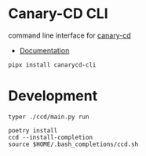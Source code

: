 # Canary-CD CLI

command line interface for [canary-cd](https://github.com/rehborn/canary-cd)

- [Documentation](http://docs.rehborn.dev/cli/)


```shell
pipx install canarycd-cli
```

# Development

```shell
typer ./ccd/main.py run 
```

```shell
poetry install
ccd --install-completion
source $HOME/.bash_completions/ccd.sh
```
